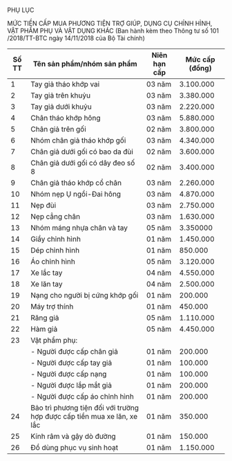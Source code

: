 PHỤ LỤC

MỨC TIỀN CẤP MUA PHƯƠNG TIỆN TRỢ GIÚP, DỤNG CỤ CHỈNH HÌNH, VẬT PHẨM PHỤ VÀ VẬT DỤNG KHÁC (Ban hành kèm theo Thông tư số 101 /2018/TT-BTC ngày 14/11/2018 của Bộ Tài chính)

| Số TT | Tên sản phẩm/nhóm sản phẩm | Niên hạn cấp | Mức cấp (đồng) |
|---|---|---|---|
| 1 | Tay giả tháo khớp vai | 03 năm | 3.100.000 |
| 2 | Tay giả trên khuỷu | 03 năm | 3.380.000 |
| 3 | Tay giả dưới khuỷu | 03 năm | 2.220.000 |
| 4 | Chân tháo khớp hông | 03 năm | 5.880.000 |
| 5 | Chân giả trên gối | 02 năm | 3.800.000 |
| 6 | Nhóm chân giả tháo khớp gối | 03 năm | 4.340.000 |
| 7 | Chân giả dưới gối có bao da đùi | 02 năm | 3.600.000 |
| 8 | Chân giả dưới gối có dây đeo số 8 | 02 năm | 3.400.000 |
| 9 | Chân giả tháo khớp cổ chân | 03 năm | 2.260.000 |
| 10 | Nhóm nẹp Ụ ngồi-Đai hông | 03 năm | 4.870.000 |
| 11 | Nẹp đùi | 03 năm | 2.750.000 |
| 12 | Nẹp cẳng chân | 03 năm | 1.630.000 |
| 13 | Nhóm máng nhựa chân và tay | 05 năm | 3.350000 |
| 14 | Giầy chỉnh hình | 01 năm | 1.450.000 |
| 15 | Dép chỉnh hình | 01 năm | 850.000 |
| 16 | Áo chỉnh hình | 05 năm | 3.120.000 |
| 17 | Xe lắc tay | 04 năm | 4.550.000 |
| 18 | Xe lăn tay | 04 năm | 2.500.000 |
| 19 | Nạng cho người bị cứng khớp gối | 01 năm | 200.000 |
| 20 | Máy trợ thính | 01 năm | 450.000 |
| 21 | Răng giả | 05 năm | 1.110.000 |
| 22 | Hàm giả | 05 năm | 4.450.000 |
| 23 | Vật phẩm phụ: |  |  |
|  | - Người được cấp chân giả | 01 năm | 200.000 |
|  | - Người được cấp tay giả | 01 năm | 100.000 |
|  | - Người được cấp nạng | 01 năm | 100.000 |
|  | - Người được lắp mắt giả | 01 năm | 200.000 |
|  | - Người được cấp áo chỉnh hình | 01 năm | 200.000 |
| 24 | Bảo trì phương tiện đối với trường hợp được cấp tiền mua xe lăn, xe lắc | 01 năm | 350.000 |
| 25 | Kính râm và gậy dò đường | 01 năm | 150.000 |
| 26 | Đồ dùng phục vụ sinh hoạt | 01 năm | 1.150.000 |